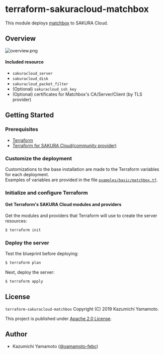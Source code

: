 # terraform-sakuracloud-matchbox

This module deploys [matchbox](https://coreos.com/matchbox/docs/latest/matchbox.html) to SAKURA Cloud.  

## Overview

![overview.png](https://github.com/sacloud/terraform-sakuracloud-matchbox/raw/master/overview.png)

#### Included resource

- `sakuracloud_server`
- `sakuracloud_disk`
- `sakuracloud_packet_filter`
- (Optional) `sakuracloud_ssh_key`
- (Optional) certificates for Matchbox's CA/Server/Client (by TLS provider)

## Getting Started

### Prerequisites

- [Terraform](https://terraform.io)
- [Terraform for SAKURA Cloud(community provider)](https://github.com/sacloud/terraform-provider-sakuracloud)

### Customize the deployment

Customizations to the base installation are made to the Terraform variables for each deployment.  
Examples of variables are provided in the file [`examples/basic/matchbox.tf`](https://github.com/sacloud/terraform-sakuracloud-matchbox/blob/master/examples/basic/matchbox.tf).

### Initialize and configure Terraform

#### Get Terraform's SAKURA Cloud modules and providers

Get the modules and providers that Terraform will use to create the server resources:

```bash
$ terraform init
```

### Deploy the server

Test the blueprint before deploying:

```bash
$ terraform plan
```

Next, deploy the server:

```bash
$ terraform apply
```

## License

 `terraform-sakuracloud-matchbox` Copyright (C) 2019 Kazumichi Yamamoto.

  This project is published under [Apache 2.0 License](https://github.com/sacloud/terraform-sakuracloud-kubernetes-single-master/blob/master/LICENSE.txt).
  
## Author

  * Kazumichi Yamamoto ([@yamamoto-febc](https://github.com/yamamoto-febc))
